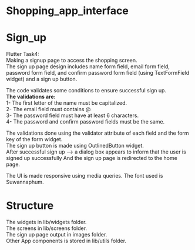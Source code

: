 # Shopping_app_interface

# Sign_up

Flutter Task4:         
Making a signup page to access the shopping screen.                                    
The sign up page design includes name form field, email form field, password form field, and confirm
password form field (using TextFormField widget) and a sign up button.

The code validates some conditions to ensure successful sign up.       
**The validations are:**                                           
1- The first letter of the name must be capitalized.  
2- The email field must contains @   
3- The password field must have at least 6 characters.   
4- The password and confirm password fields must be the same.    

The validations done using the validator attribute of each field and the form key of the form
widget.      
The sign up button is made using OutlinedButton widget.      
After successful sign up --> a dialog box appears to inform that the user is signed up successfully
And the sign up page is redirected to the home page.

The UI is made responsive using media queries.
The font used is Suwannaphum.               

# Structure
The widgets in lib/widgets folder.    
The screens in lib/screens folder.                   
The sign up page output in images folder.           
Other App components is stored in lib/utils folder.
